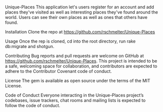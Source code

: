 Unique-Places
This application let's users register for an account and add places they've visited as well as interesting places they've found around the world. Users can see their own places as well as ones that others have found.

Installation
Clone the repo at https://github.com/rschmelter/Unique-Places

Usage
Once the rep is cloned, cd into the root directory, run rake db:migrate and shotgun.


Contributing
Bug reports and pull requests are welcome on GitHub at https://github.com/rschmelter/Unique-Places. This project is intended to be a safe, welcoming space for collaboration, and contributors are expected to adhere to the Contributor Covenant code of conduct.

License
The gem is available as open source under the terms of the MIT License.

Code of Conduct
Everyone interacting in the Unique-Places project’s codebases, issue trackers, chat rooms and mailing lists is expected to follow the code of conduct.
